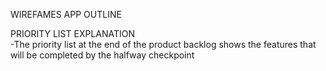 WIREFAMES APP OUTLINE 


PRIORITY LIST EXPLANATION <br />
-The priority list at the end of the product backlog shows the features that will be completed by the halfway checkpoint 
